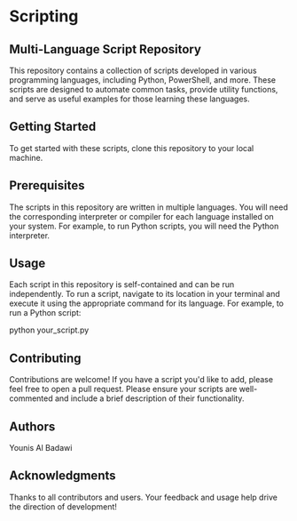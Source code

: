 # Scripting

## Multi-Language Script Repository

This repository contains a collection of scripts developed in various programming languages, including Python, PowerShell, and more. These scripts are designed to automate common tasks, provide utility functions, and serve as useful examples for those learning these languages.

## Getting Started

To get started with these scripts, clone this repository to your local machine.

## Prerequisites

The scripts in this repository are written in multiple languages. You will need the corresponding interpreter or compiler for each language installed on your system. For example, to run Python scripts, you will need the Python interpreter.

## Usage

Each script in this repository is self-contained and can be run independently. To run a script, navigate to its location in your terminal and execute it using the appropriate command for its language. For example, to run a Python script:

python your_script.py

## Contributing

Contributions are welcome! If you have a script you'd like to add, please feel free to open a pull request. Please ensure your scripts are well-commented and include a brief description of their functionality.

## Authors
  Younis Al Badawi

## Acknowledgments

  Thanks to all contributors and users. Your feedback and usage help drive the direction of development!
    

